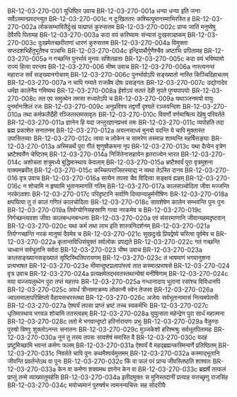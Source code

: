 BR-12-03-270-001  	युधिष्ठिर उवाच
BR-12-03-270-001a	धन्या धन्या इति जनाः सर्वेऽस्मान्प्रवदन्त्युत
BR-12-03-270-001c	न दुःखिततरः कश्चित्पुमानस्माभिरस्ति ह
BR-12-03-270-002a	लोकसम्भावितैर्दुःखं यत्प्राप्तं कुरुसत्तम
BR-12-03-270-002c	प्राप्य जातिं मनुष्येषु देवैरपि पितामह
BR-12-03-270-003a	कदा वयं करिष्यामः संन्यासं दुःखसञ्ज्ञकम्
BR-12-03-270-003c	दुःखमेतच्छरीराणां धारणं कुरुसत्तम
BR-12-03-270-004a	विमुक्ताः सप्तदशभिर्हेतुभूतैश्च पञ्चभिः
BR-12-03-270-004c	इन्द्रियार्थैर्गुणैश्चैव अष्टाभिः प्रपितामह
BR-12-03-270-005a	न गच्छन्ति पुनर्भावं मुनयः संशितव्रताः
BR-12-03-270-005c	कदा वयं भविष्यामो राज्यं हित्वा परन्तप
BR-12-03-270-006  	भीष्म उवाच
BR-12-03-270-006a	नास्त्यनन्तं महाराज सर्वं सङ्ख्यानगोचरम्
BR-12-03-270-006c	पुनर्भावोऽपि सङ्ख्यातो नास्ति किञ्चिदिहाचलम्
BR-12-03-270-007a	न चापि गम्यते राजन्नैष दोषः प्रसङ्गतः
BR-12-03-270-007c	उद्योगादेव धर्मज्ञ कालेनैव गमिष्यथ
BR-12-03-270-008a	ईशोऽयं सततं देही नृपते पुण्यपापयोः
BR-12-03-270-008c	तत एव समुत्थेन तमसा रुध्यतेऽपि च
BR-12-03-270-009a	यथाञ्जनमयो वायुः पुनर्मानःशिलं रजः
BR-12-03-270-009c	अनुप्रविश्य तद्वर्णो दृश्यते रञ्जयन्दिशः
BR-12-03-270-010a	तथा कर्मफलैर्देही रञ्जितस्तमसावृतः
BR-12-03-270-010c	विवर्णो वर्णमाश्रित्य देहेषु परिवर्तते
BR-12-03-270-011a	ज्ञानेन हि यदा जन्तुरज्ञानप्रभवं तमः
BR-12-03-270-011c	व्यपोहति तदा ब्रह्म प्रकाशेत सनातनम्
BR-12-03-270-012a	अयत्नसाध्यं मुनयो वदन्ति ये चापि मुक्तास्त उपासितव्याः
BR-12-03-270-012c	त्वया च लोकेन च सामरेण तस्मान्न शाम्यन्ति महर्षिसङ्घाः
BR-12-03-270-013a	अस्मिन्नर्थे पुरा गीतं शृणुष्वैकमना नृप
BR-12-03-270-013c	यथा दैत्येन वृत्रेण भ्रष्टैश्वर्येण चेष्टितम्
BR-12-03-270-014a	निर्जितेनासहायेन हृतराज्येन भारत
BR-12-03-270-014c	अशोचता शत्रुमध्ये बुद्धिमास्थाय केवलाम्
BR-12-03-270-015a	भ्रष्टैश्वर्यं पुरा वृत्रमुशना वाक्यमब्रवीत्
BR-12-03-270-015c	कच्चित्पराजितस्याद्य न व्यथा तेऽस्ति दानव
BR-12-03-270-016  	वृत्र उवाच
BR-12-03-270-016a	सत्येन तपसा चैव विदित्वा सङ्क्षयं ह्यहम्
BR-12-03-270-016c	न शोचामि न हृष्यामि भूतानामागतिं गतिम्
BR-12-03-270-017a	कालसञ्चोदिता जीवा मज्जन्ति नरकेऽवशाः
BR-12-03-270-017c	परिदृष्टानि सर्वाणि दिव्यान्याहुर्मनीषिणः
BR-12-03-270-018a	क्षपयित्वा तु तं कालं गणितं कालचोदिताः
BR-12-03-270-018c	सावशेषेण कालेन सम्भवन्ति पुनः पुनः
BR-12-03-270-019a	तिर्यग्योनिसहस्राणि गत्वा नरकमेव च
BR-12-03-270-019c	निर्गच्छन्त्यवशा जीवाः कालबन्धनबन्धनाः
BR-12-03-270-020a	एवं संसरमाणानि जीवान्यहमदृष्टवान्
BR-12-03-270-020c	यथा कर्म तथा लाभ इति शास्त्रनिदर्शनम्
BR-12-03-270-021a	तिर्यग्गच्छन्ति नरकं मानुष्यं दैवमेव च
BR-12-03-270-021c	सुखदुःखे प्रियद्वेष्ये चरित्वा पूर्वमेव च
BR-12-03-270-022a	कृतान्तविधिसंयुक्तं सर्वलोकः प्रपद्यते
BR-12-03-270-022c	गतं गच्छन्ति चाध्वानं सर्वभूतानि सर्वदा
BR-12-03-270-023  	भीष्म उवाच
BR-12-03-270-023a	कालसङ्ख्यानसङ्ख्यातं सृष्टिस्थितिपरायणम्
BR-12-03-270-023c	तं भाषमाणं भगवानुशना प्रत्यभाषत
BR-12-03-270-023e	भीमान्दुष्टप्रलापांस्त्वं तात कस्मात्प्रभाषसे
BR-12-03-270-024  	वृत्र उवाच
BR-12-03-270-024a	प्रत्यक्षमेतद्भवतस्तथान्येषां मनीषिणाम्
BR-12-03-270-024c	मया यज्जयलुब्धेन पुरा तप्तं महत्तपः
BR-12-03-270-025a	गन्धानादाय भूतानां रसांश्च विविधानपि
BR-12-03-270-025c	अवर्धं त्रीन्समाक्रम्य लोकान्वै स्वेन तेजसा
BR-12-03-270-026a	ज्वालामालापरिक्षिप्तो वैहायसचरस्तथा
BR-12-03-270-026c	अजेयः सर्वभूतानामासं नित्यमपेतभीः
BR-12-03-270-027a	ऐश्वर्यं तपसा प्राप्तं भ्रष्टं तच्च स्वकर्मभिः
BR-12-03-270-027c	धृतिमास्थाय भगवन्न शोचामि ततस्त्वहम्
BR-12-03-270-028a	युयुत्सता महेन्द्रेण पुरा सार्धं महात्मना
BR-12-03-270-028c	ततो मे भगवान्दृष्टो हरिर्नारायणः प्रभुः
BR-12-03-270-029a	वैकुण्ठः पुरुषो विष्णुः शुक्लोऽनन्तः सनातनः
BR-12-03-270-029c	मुञ्जकेशो हरिश्मश्रुः सर्वभूतपितामहः
BR-12-03-270-030a	नूनं तु तस्य तपसः सावशेषं ममास्ति वै
BR-12-03-270-030c	यदहं प्रष्टुमिच्छामि भवन्तं कर्मणः फलम्
BR-12-03-270-031a	ऐश्वर्यं वै महद्ब्रह्मन्कस्मिन्वर्णे प्रतिष्ठितम्
BR-12-03-270-031c	निवर्तते चापि पुनः कथमैश्वर्यमुत्तमम्
BR-12-03-270-032a	कस्माद्भूतानि जीवन्ति प्रवर्तन्तेऽथ वा पुनः
BR-12-03-270-032c	किं वा फलं परं प्राप्य जीवस्तिष्ठति शाश्वतः
BR-12-03-270-033a	केन वा कर्मणा शक्यमथ ज्ञानेन केन वा
BR-12-03-270-033c	ब्रह्मर्षे तत्फलं प्राप्तुं तन्मे व्याख्यातुमर्हसि
BR-12-03-270-034a	इतीदमुक्तः स मुनिस्तदानीं प्रत्याह यत्तच्छृणु राजसिंह
BR-12-03-270-034c	मयोच्यमानं पुरुषर्षभ त्वमनन्यचित्तः सह सोदरीयैः

